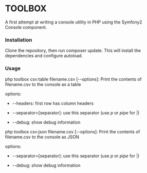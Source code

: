 # TOOLBOX #

A first attempt at writing a console utility in PHP using the Symfony2 Console component. 

### Installation ###

Clone the repository, then run composer update. 
This will install the dependencies and configure autoload.

### Usage ###

php toolbox csv:table filename.csv [--options]: Print the contents of filename.csv to the console as a table

options:

* --headers: first row has column headers

* --separator=[separator]: use this separator (use *p* or *pipe* for |)

* --debug: show debug information

php toolbox csv:json filename.csv [--options]: Print the contents of filename.csv to the console as JSON

options:

* --separator=[separator]: use this separator (use *p* or *pipe* for |)

* --debug: show debug information


